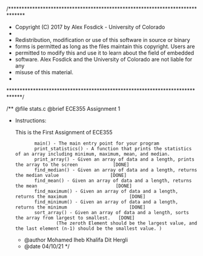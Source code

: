/******************************************************************************
 * Copyright (C) 2017 by Alex Fosdick - University of Colorado
 *
 * Redistribution, modification or use of this software in source or binary
 * forms is permitted as long as the files maintain this copyright. Users are 
 * permitted to modify this and use it to learn about the field of embedded
 * software. Alex Fosdick and the University of Colorado are not liable for any
 * misuse of this material. 
 *
 *****************************************************************************/

/**
  @file stats.c 
  @brief ECE355 Assignment 1
   * Instructions:
 
        This is the First Assignment of ECE355

                main() - The main entry point for your program
                print_statistics() - A function that prints the statistics of an array including minimum, maximum, mean, and median.
                print_array() - Given an array of data and a length, prints the array to the screen             [DONE]
                find_median() - Given an array of data and a length, returns the median value                   [DONE]
                find_mean() - Given an array of data and a length, returns the mean                             [DONE]
                find_maximum() - Given an array of data and a length, returns the maximum                       [DONE]
                find_minimum() - Given an array of data and a length, returns the minimum                       [DONE]
                sort_array() - Given an array of data and a length, sorts the array from largest to smallest.   [DONE]
                        (The zeroth Element should be the largest value, and the last element (n-1) should be the smallest value. )
     * @author Mohamed Iheb Khalifa Dit Hergli
     * @date 04/10/21
*/


